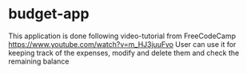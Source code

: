 # budget-app

This application is done following video-tutorial from FreeCodeCamp https://www.youtube.com/watch?v=m_HJ3juuFvo
User can use it for keeping track of the expenses, modify and delete them and check the remaining balance
